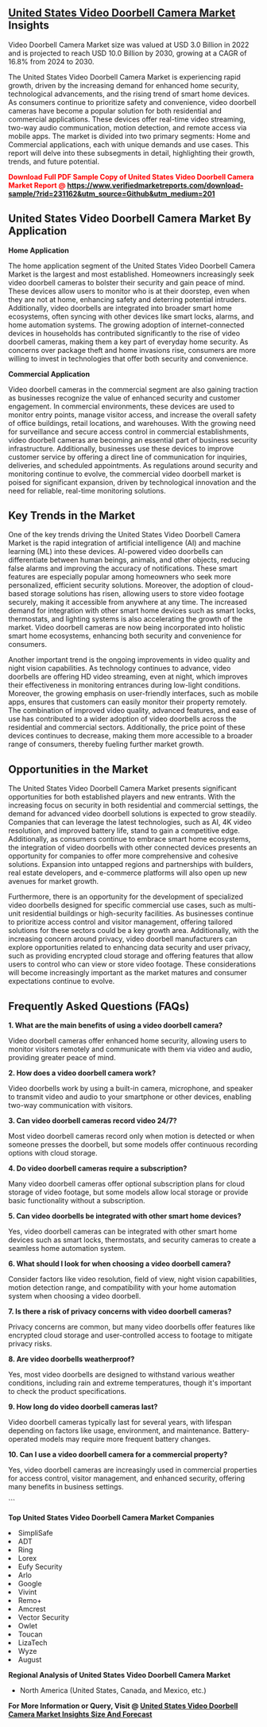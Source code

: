 <h2><a href="https://www.verifiedmarketreports.com/download-sample/?rid=231162&amp;utm_source=Github&amp;utm_medium=201" target="_blank">United States Video Doorbell Camera Market</a> Insights</h2><p>Video Doorbell Camera Market size was valued at USD 3.0 Billion in 2022 and is projected to reach USD 10.0 Billion by 2030, growing at a CAGR of 16.8% from 2024 to 2030.</p><p><p>The United States Video Doorbell Camera Market is experiencing rapid growth, driven by the increasing demand for enhanced home security, technological advancements, and the rising trend of smart home devices. As consumers continue to prioritize safety and convenience, video doorbell cameras have become a popular solution for both residential and commercial applications. These devices offer real-time video streaming, two-way audio communication, motion detection, and remote access via mobile apps. The market is divided into two primary segments: Home and Commercial applications, each with unique demands and use cases. This report will delve into these subsegments in detail, highlighting their growth, trends, and future potential. <strong><p><span class=""><span style="color: #ff0000;"><strong>Download Full PDF Sample Copy of United States Video Doorbell Camera Market Report</strong> @ </span><a href="https://www.verifiedmarketreports.com/download-sample/?rid=231162&amp;utm_source=Github&amp;utm_medium=201" target="_blank">https://www.verifiedmarketreports.com/download-sample/?rid=231162&amp;utm_source=Github&amp;utm_medium=201</a></span></p></strong></p><h2>United States Video Doorbell Camera Market By Application</h2><p><strong>Home Application</strong></p><p>The home application segment of the United States Video Doorbell Camera Market is the largest and most established. Homeowners increasingly seek video doorbell cameras to bolster their security and gain peace of mind. These devices allow users to monitor who is at their doorstep, even when they are not at home, enhancing safety and deterring potential intruders. Additionally, video doorbells are integrated into broader smart home ecosystems, often syncing with other devices like smart locks, alarms, and home automation systems. The growing adoption of internet-connected devices in households has contributed significantly to the rise of video doorbell cameras, making them a key part of everyday home security. As concerns over package theft and home invasions rise, consumers are more willing to invest in technologies that offer both security and convenience.</p><p><strong>Commercial Application</strong></p><p>Video doorbell cameras in the commercial segment are also gaining traction as businesses recognize the value of enhanced security and customer engagement. In commercial environments, these devices are used to monitor entry points, manage visitor access, and increase the overall safety of office buildings, retail locations, and warehouses. With the growing need for surveillance and secure access control in commercial establishments, video doorbell cameras are becoming an essential part of business security infrastructure. Additionally, businesses use these devices to improve customer service by offering a direct line of communication for inquiries, deliveries, and scheduled appointments. As regulations around security and monitoring continue to evolve, the commercial video doorbell market is poised for significant expansion, driven by technological innovation and the need for reliable, real-time monitoring solutions.</p><h2>Key Trends in the Market</h2><p>One of the key trends driving the United States Video Doorbell Camera Market is the rapid integration of artificial intelligence (AI) and machine learning (ML) into these devices. AI-powered video doorbells can differentiate between human beings, animals, and other objects, reducing false alarms and improving the accuracy of notifications. These smart features are especially popular among homeowners who seek more personalized, efficient security solutions. Moreover, the adoption of cloud-based storage solutions has risen, allowing users to store video footage securely, making it accessible from anywhere at any time. The increased demand for integration with other smart home devices such as smart locks, thermostats, and lighting systems is also accelerating the growth of the market. Video doorbell cameras are now being incorporated into holistic smart home ecosystems, enhancing both security and convenience for consumers.</p><p>Another important trend is the ongoing improvements in video quality and night vision capabilities. As technology continues to advance, video doorbells are offering HD video streaming, even at night, which improves their effectiveness in monitoring entrances during low-light conditions. Moreover, the growing emphasis on user-friendly interfaces, such as mobile apps, ensures that customers can easily monitor their property remotely. The combination of improved video quality, advanced features, and ease of use has contributed to a wider adoption of video doorbells across the residential and commercial sectors. Additionally, the price point of these devices continues to decrease, making them more accessible to a broader range of consumers, thereby fueling further market growth.</p><h2>Opportunities in the Market</h2><p>The United States Video Doorbell Camera Market presents significant opportunities for both established players and new entrants. With the increasing focus on security in both residential and commercial settings, the demand for advanced video doorbell solutions is expected to grow steadily. Companies that can leverage the latest technologies, such as AI, 4K video resolution, and improved battery life, stand to gain a competitive edge. Additionally, as consumers continue to embrace smart home ecosystems, the integration of video doorbells with other connected devices presents an opportunity for companies to offer more comprehensive and cohesive solutions. Expansion into untapped regions and partnerships with builders, real estate developers, and e-commerce platforms will also open up new avenues for market growth.</p><p>Furthermore, there is an opportunity for the development of specialized video doorbells designed for specific commercial use cases, such as multi-unit residential buildings or high-security facilities. As businesses continue to prioritize access control and visitor management, offering tailored solutions for these sectors could be a key growth area. Additionally, with the increasing concern around privacy, video doorbell manufacturers can explore opportunities related to enhancing data security and user privacy, such as providing encrypted cloud storage and offering features that allow users to control who can view or store video footage. These considerations will become increasingly important as the market matures and consumer expectations continue to evolve.</p><h2>Frequently Asked Questions (FAQs)</h2><p><strong>1. What are the main benefits of using a video doorbell camera?</strong></p><p>Video doorbell cameras offer enhanced home security, allowing users to monitor visitors remotely and communicate with them via video and audio, providing greater peace of mind.</p><p><strong>2. How does a video doorbell camera work?</strong></p><p>Video doorbells work by using a built-in camera, microphone, and speaker to transmit video and audio to your smartphone or other devices, enabling two-way communication with visitors.</p><p><strong>3. Can video doorbell cameras record video 24/7?</strong></p><p>Most video doorbell cameras record only when motion is detected or when someone presses the doorbell, but some models offer continuous recording options with cloud storage.</p><p><strong>4. Do video doorbell cameras require a subscription?</strong></p><p>Many video doorbell cameras offer optional subscription plans for cloud storage of video footage, but some models allow local storage or provide basic functionality without a subscription.</p><p><strong>5. Can video doorbells be integrated with other smart home devices?</strong></p><p>Yes, video doorbell cameras can be integrated with other smart home devices such as smart locks, thermostats, and security cameras to create a seamless home automation system.</p><p><strong>6. What should I look for when choosing a video doorbell camera?</strong></p><p>Consider factors like video resolution, field of view, night vision capabilities, motion detection range, and compatibility with your home automation system when choosing a video doorbell.</p><p><strong>7. Is there a risk of privacy concerns with video doorbell cameras?</strong></p><p>Privacy concerns are common, but many video doorbells offer features like encrypted cloud storage and user-controlled access to footage to mitigate privacy risks.</p><p><strong>8. Are video doorbells weatherproof?</strong></p><p>Yes, most video doorbells are designed to withstand various weather conditions, including rain and extreme temperatures, though it's important to check the product specifications.</p><p><strong>9. How long do video doorbell cameras last?</strong></p><p>Video doorbell cameras typically last for several years, with lifespan depending on factors like usage, environment, and maintenance. Battery-operated models may require more frequent battery changes.</p><p><strong>10. Can I use a video doorbell camera for a commercial property?</strong></p><p>Yes, video doorbell cameras are increasingly used in commercial properties for access control, visitor management, and enhanced security, offering many benefits in business settings.</p>```</p><p><strong>Top United States Video Doorbell Camera Market Companies</strong></p><div data-test-id=""><p><li>SimpliSafe</li><li> ADT</li><li> Ring</li><li> Lorex</li><li> Eufy Security</li><li> Arlo</li><li> Google</li><li> Vivint</li><li> Remo+</li><li> Amcrest</li><li> Vector Security</li><li> Owlet</li><li> Toucan</li><li> LizaTech</li><li> Wyze</li><li> August</li></p><div><strong>Regional Analysis of&nbsp;United States Video Doorbell Camera Market</strong></div><ul><li dir="ltr"><p dir="ltr">North America&nbsp;(United States, Canada, and Mexico, etc.)</p></li></ul><p><strong>For More Information or Query, Visit @&nbsp;</strong><strong><a href="https://www.verifiedmarketreports.com/product/video-doorbell-camera-market/?utm_source=Github&amp;utm_medium=201" target="_blank">United States Video Doorbell Camera Market Insights Size And Forecast</a></strong></p></div>
